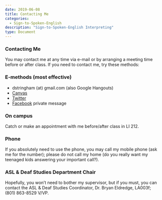 ```yaml
---
date: 2019-06-08
title: Contacting Me
categories:
  - Sign-to-Spoken-English
description: "Sign-to-Spoken-English Interpreting"
type: Document
---
```

### Contacting Me
You may contact me at any time via e-mail or by arranging a meeting time before or after class. If you need to contact me, try these methods:

### E-methods (most effective)
* dstringham (at) gmail.com (also Google Hangouts)
* [Canvas](https://uvu.instructure.com)
* [Twitter](http://twitter.com/stringd)
* [Facebook](http://www.facebook.com) private message

### On campus
Catch or make an appointment with me before/after class in LI 212.

### Phone
If you absolutely need to use the phone, you may call my mobile phone (ask me for the number); please do not call my home (do you really want my teenaged kids answering your important call?).

### ASL & Deaf Studies Department Chair
Hopefully, you won’t need to bother my supervisor, but if you must, you can contact the ASL & Deaf Studies Coordinator, Dr. Bryan Eldredge, LA003f; (801) 863-8529 V/VP.